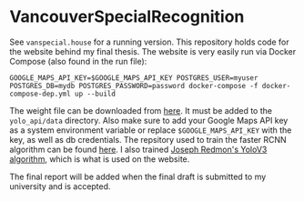 # VancouverSpecialRecognition

See `vanspecial.house` for a running version. This repository holds code for the website behind my final thesis. The website is very easily run via Docker Compose (also found in the run file):

```
GOOGLE_MAPS_API_KEY=$GOOGLE_MAPS_API_KEY POSTGRES_USER=myuser POSTGRES_DB=mydb POSTGRES_PASSWORD=password docker-compose -f docker-compose-dep.yml up --build
```

The weight file can be downloaded from [here](https://drive.google.com/file/d/1cmE5Dv8fYws1qUSj23Q2Au3De7395n7X/view?usp=sharing). It must be added to the `yolo_api/data` directory. Also make sure to add your Google Maps API key as a system environment variable or replace `$GOOGLE_MAPS_API_KEY` with the key, as well as db credentials. The repsitory used to train the faster RCNN algorithm can be found [here](https://github.com/jwyang/faster-rcnn.pytorch). I also trained [Joseph Redmon's YoloV3 algorithm](https://github.com/pjreddie/darknet), which is what is used on the website.

The final report will be added when the final draft is submitted to my university and is accepted.
